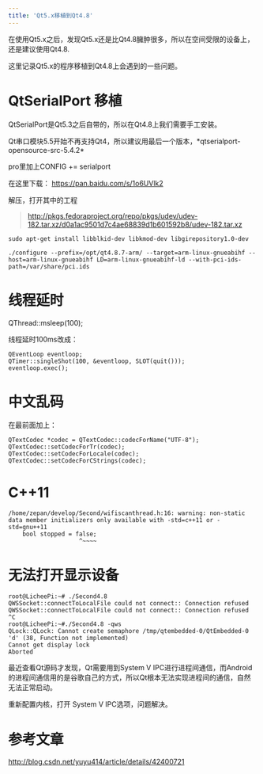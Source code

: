 ```yaml
---
title: 'Qt5.x移植到Qt4.8'
---
```


在使用Qt5.x之后，发现Qt5.x还是比Qt4.8臃肿很多，所以在空间受限的设备上，还是建议使用Qt4.8.

这里记录Qt5.x的程序移植到Qt4.8上会遇到的一些问题。

QtSerialPort 移植
=================

QtSerialPort是Qt5.3之后自带的，所以在Qt4.8上我们需要手工安装。

Qt串口模块5.5开始不再支持Qt4，所以建议用最后一个版本，\*qtserialport-opensource-src-5.4.2\*

pro里加上CONFIG += serialport

在这里下载： <https://pan.baidu.com/s/1o6UVlk2>

解压，打开其中的工程

> <http://pkgs.fedoraproject.org/repo/pkgs/udev/udev-182.tar.xz/d0a1ac9501d7c4ae68839d1b601592b8/udev-182.tar.xz>

~~~~ {.sourceCode .bash}
sudo apt-get install libblkid-dev libkmod-dev libgirepository1.0-dev

./configure --prefix=/opt/qt4.8.7-arm/ --target=arm-linux-gnueabihf --host=arm-linux-gnueabihf LD=arm-linux-gnueabihf-ld --with-pci-ids-path=/var/share/pci.ids
~~~~

线程延时
========

QThread::msleep(100);

线程延时100ms改成：

~~~~ {.sourceCode .cpp}
QEventLoop eventloop;
QTimer::singleShot(100, &eventloop, SLOT(quit()));
eventloop.exec();
~~~~

中文乱码
========

在最前面加上：

~~~~ {.sourceCode .cpp}
QTextCodec *codec = QTextCodec::codecForName("UTF-8");
QTextCodec::setCodecForTr(codec);
QTextCodec::setCodecForLocale(codec);
QTextCodec::setCodecForCStrings(codec);
~~~~

C++11
=====

    /home/zepan/develop/Second/wifiscanthread.h:16: warning: non-static data member initializers only available with -std=c++11 or -std=gnu++11
        bool stopped = false;
                        ^~~~~

无法打开显示设备
================

~~~~ {.sourceCode .bash}
root@LicheePi:~# ./Second4.8 
QWSSocket::connectToLocalFile could not connect:: Connection refused
QWSSocket::connectToLocalFile could not connect:: Connection refused
^C
root@LicheePi:~#./Second4.8 -qws
QLock::QLock: Cannot create semaphore /tmp/qtembedded-0/QtEmbedded-0 'd' (38, Function not implemented)
Cannot get display lock
Aborted
~~~~

最近查看Qt源码才发现，Qt需要用到System V
IPC进行进程间通信，而Android的进程间通信用的是谷歌自己的方式，所以Qt根本无法实现进程间的通信，自然无法正常启动。

重新配置内核，打开 System V IPC选项，问题解决。

参考文章
========

<http://blog.csdn.net/yuyu414/article/details/42400721>
